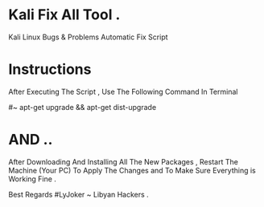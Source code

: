 # Kali Fix All Tool .
Kali Linux Bugs &amp; Problems Automatic Fix Script


# Instructions 

After Executing The Script , Use The Following Command In Terminal 

#~ apt-get upgrade && apt-get dist-upgrade


# AND .. 
After Downloading And Installing All The New Packages , Restart The Machine (Your PC) 
To Apply The Changes and To Make Sure Everything is Working Fine .

Best Regards #LyJoker ~ Libyan Hackers .

